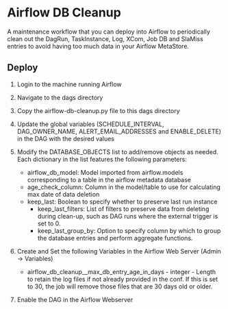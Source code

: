 # Airflow DB Cleanup

A maintenance workflow that you can deploy into Airflow to periodically clean out the DagRun, TaskInstance, Log, XCom, Job DB and SlaMiss entries to avoid having too much data in your Airflow MetaStore.

## Deploy

1. Login to the machine running Airflow

2. Navigate to the dags directory

3. Copy the airflow-db-cleanup.py file to this dags directory

4. Update the global variables (SCHEDULE_INTERVAL, DAG_OWNER_NAME, ALERT_EMAIL_ADDRESSES and ENABLE_DELETE) in the DAG with the desired values

5. Modify the DATABASE_OBJECTS list to add/remove objects as needed. Each dictionary in the list features the following parameters:
    - airflow_db_model: Model imported from airflow.models corresponding to a table in the airflow metadata database
    - age_check_column: Column in the model/table to use for calculating max date of data deletion
    - keep_last: Boolean to specify whether to preserve last run instance
        - keep_last_filters: List of filters to preserve data from deleting during clean-up, such as DAG runs where the external trigger is set to 0.
        - keep_last_group_by: Option to specify column by which to group the database entries and perform aggregate functions.

6. Create and Set the following Variables in the Airflow Web Server (Admin -> Variables)

    - airflow_db_cleanup__max_db_entry_age_in_days - integer - Length to retain the log files if not already provided in the conf. If this is set to 30, the job will remove those files that are 30 days old or older.

7. Enable the DAG in the Airflow Webserver
